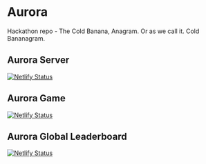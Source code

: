 # Aurora

Hackathon repo - The Cold Banana, Anagram. Or as we call it. Cold Bananagram.

## Aurora Server

[![Netlify Status](https://api.netlify.com/api/v1/badges/05b0902c-48ed-4f6a-9ccb-70308bbe944b/deploy-status)](https://app.netlify.com/sites/aurora-server/deploys)

## Aurora Game

[![Netlify Status](https://api.netlify.com/api/v1/badges/30caa38d-fd48-4a12-aead-fb5132477f95/deploy-status)](https://app.netlify.com/sites/aurora-game/deploys)

## Aurora Global Leaderboard

[![Netlify Status](https://api.netlify.com/api/v1/badges/410714fd-88a5-4faa-b26a-544eafd9503f/deploy-status)](https://app.netlify.com/sites/aurora-leaderboard/deploys)
